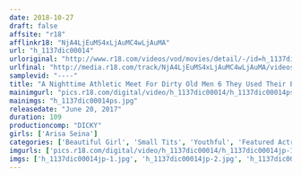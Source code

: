 ```yaml
---
date: 2018-10-27
draft: false
affsite: "r18"
afflinkr18: "NjA4LjEuMS4xLjAuMC4wLjAuMA"
url: "h_1137dic00014"
urloriginal: "http://www.r18.com/videos/vod/movies/detail/-/id=h_1137dic00014"
urlfinal: "http://media.r18.com/track/NjA4LjEuMS4xLjAuMC4wLjAuMA/videos/vod/movies/detail/-/id=h_1137dic00014"
samplevid: "----"
title: "A Nighttime Athletic Meet For Dirty Old Men 6 They Used Their Early Retirement Money To Pay For An AV Shoot They Filmed, Performed, And Sold This AV And Made Their Lifelong Dreams Cum True Arisa Seina"
mainimgurl: "pics.r18.com/digital/video/h_1137dic00014/h_1137dic00014ps.jpg"
mainimgs: "h_1137dic00014ps.jpg"
releasedate: "June 20, 2017"
duration: 109
productioncomp: "DICKY"
girls: ['Arisa Seina']
categories: ['Beautiful Girl', 'Small Tits', 'Youthful', 'Featured Actress', 'Hi-Def']
imgurls: ['pics.r18.com/digital/video/h_1137dic00014/h_1137dic00014jp-1.jpg', 'pics.r18.com/digital/video/h_1137dic00014/h_1137dic00014jp-2.jpg', 'pics.r18.com/digital/video/h_1137dic00014/h_1137dic00014jp-3.jpg', 'pics.r18.com/digital/video/h_1137dic00014/h_1137dic00014jp-4.jpg', 'pics.r18.com/digital/video/h_1137dic00014/h_1137dic00014jp-5.jpg', 'pics.r18.com/digital/video/h_1137dic00014/h_1137dic00014jp-6.jpg', 'pics.r18.com/digital/video/h_1137dic00014/h_1137dic00014jp-7.jpg', 'pics.r18.com/digital/video/h_1137dic00014/h_1137dic00014jp-8.jpg', 'pics.r18.com/digital/video/h_1137dic00014/h_1137dic00014jp-9.jpg', 'pics.r18.com/digital/video/h_1137dic00014/h_1137dic00014jp-10.jpg', 'pics.r18.com/digital/video/h_1137dic00014/h_1137dic00014jp-11.jpg', 'pics.r18.com/digital/video/h_1137dic00014/h_1137dic00014jp-12.jpg', 'pics.r18.com/digital/video/h_1137dic00014/h_1137dic00014jp-13.jpg', 'pics.r18.com/digital/video/h_1137dic00014/h_1137dic00014jp-14.jpg', 'pics.r18.com/digital/video/h_1137dic00014/h_1137dic00014jp-15.jpg', 'pics.r18.com/digital/video/h_1137dic00014/h_1137dic00014jp-16.jpg', 'pics.r18.com/digital/video/h_1137dic00014/h_1137dic00014jp-17.jpg', 'pics.r18.com/digital/video/h_1137dic00014/h_1137dic00014jp-18.jpg', 'pics.r18.com/digital/video/h_1137dic00014/h_1137dic00014jp-19.jpg', 'pics.r18.com/digital/video/h_1137dic00014/h_1137dic00014jp-20.jpg']
imgs: ['h_1137dic00014jp-1.jpg', 'h_1137dic00014jp-2.jpg', 'h_1137dic00014jp-3.jpg', 'h_1137dic00014jp-4.jpg', 'h_1137dic00014jp-5.jpg', 'h_1137dic00014jp-6.jpg', 'h_1137dic00014jp-7.jpg', 'h_1137dic00014jp-8.jpg', 'h_1137dic00014jp-9.jpg', 'h_1137dic00014jp-10.jpg', 'h_1137dic00014jp-11.jpg', 'h_1137dic00014jp-12.jpg', 'h_1137dic00014jp-13.jpg', 'h_1137dic00014jp-14.jpg', 'h_1137dic00014jp-15.jpg', 'h_1137dic00014jp-16.jpg', 'h_1137dic00014jp-17.jpg', 'h_1137dic00014jp-18.jpg', 'h_1137dic00014jp-19.jpg', 'h_1137dic00014jp-20.jpg']
---
```

